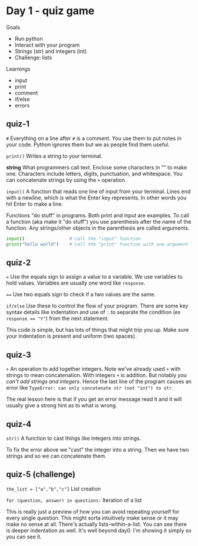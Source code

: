 # Day 1 - quiz game

Goals

- Run python
- Interact with your program
- Strings (str) and integers (int)
- Challenge: lists

Learnings

- input
- print
- comment
- if/else
- errors

## quiz-1

`#`
  Everything on a line after `#` is a comment. You use them to put notes in your code. Python ignores them but we as people find them useful.

`print()`
  Writes a string to your terminal.

**string**
  What programmers call text. Enclose some characters in "" to make one. Characters include letters, digits, punctuation, and whitespace. You can concatenate strings by using the `+` operation.

`input()`
  A function that reads one line of input from your terminal. Lines end with a newline, which is what the Enter key represents. In other words you hit Enter to make a line.

Functions "do stuff" in programs. Both print and input are examples. To call a function (aka make it "do stuff") you use parenthesis after the name of the function. Any strings/other objects in the parenthesis are called arguments.

```python
input()                 # call the "input" function
print("hello world")    # call the "print" function with one argument "hello world"
```

## quiz-2

`=` 
  Use the equals sign to assign a value to a variable. We use variables to hold values. Variables are usually one word like `response`.

`==`
  Use two equals sign to check if a two values are the same.

`if/else`
  Use these to control the flow of your program. There are some key syntax details like indentation and use of `:` to separate the condition (ex `response == "Y"`) from the next statement.

This code is simple, but has lots of things that might trip you up. Make sure your indentation is present and uniform (two spaces).

## quiz-3

`+`
  An operation to add together integers. Note we've already used `+` with strings to mean concatenation. With integers `+` is addition. But notably _you can't add strings and integers_. Hence the last line of the program causes an error like `TypeError: can only concatenate str (not "int") to str`.

The real lesson here is that if you get an error message read it and it will usually give a strong hint as to what is wrong.

## quiz-4

`str()`
  A function to cast things like integers into strings.

To fix the error above we "cast" the integer into a string. Then we have two strings and so we can concatenate them.

## quiz-5 (challenge)

`the_list = ["a","b","c"]`
  List creation

`for (question, answer) in questions:`
  Iteration of a list

This is really just a preview of how you can avoid repeating yourself for every single question. This might sorta intuitively make sense or it may make no sense at all. There's actually lists-within-a-list. You can see there is deeper indentation as well. It's well beyond day0. I'm showing it simply so you can see it.
